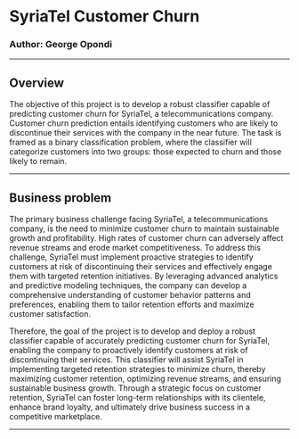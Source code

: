 #  SyriaTel Customer Churn
### Author: George Opondi
---

## Overview
The objective of this project is to develop a robust classifier capable of predicting customer churn for SyriaTel, a telecommunications company. Customer churn prediction entails identifying customers who are likely to discontinue their services with the company in the near future. The task is framed as a binary classification problem, where the classifier will categorize customers into two groups: those expected to churn and those likely to remain.

---


## Business problem
The primary business challenge facing SyriaTel, a telecommunications company, is the need to minimize customer churn to maintain sustainable growth and profitability. High rates of customer churn can adversely affect revenue streams and erode market competitiveness. To address this challenge, SyriaTel must implement proactive strategies to identify customers at risk of discontinuing their services and effectively engage them with targeted retention initiatives. By leveraging advanced analytics and predictive modeling techniques, the company can develop a comprehensive understanding of customer behavior patterns and preferences, enabling them to tailor retention efforts and maximize customer satisfaction. 

Therefore, the goal of the project is to develop and deploy a robust classifier capable of accurately predicting customer churn for SyriaTel, enabling the company to proactively identify customers at risk of discontinuing their services. This classifier will assist SyriaTel in implementing targeted retention strategies to minimize churn, thereby maximizing customer retention, optimizing revenue streams, and ensuring sustainable business growth. Through a strategic focus on customer retention, SyriaTel can foster long-term relationships with its clientele, enhance brand loyalty, and ultimately drive business success in a competitive marketplace.

---